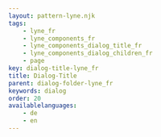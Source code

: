 ```yaml
---
layout: pattern-lyne.njk
tags: 
    - lyne_fr
    - lyne_components_fr
    - lyne_components_dialog_title_fr
    - lyne_components_dialog_children_fr
    - page
key: dialog-title-lyne_fr
title: Dialog-Title
parent: dialog-folder-lyne_fr
keywords: dialog
order: 20
availablelanguages: 
    - de
    - en
---
```

